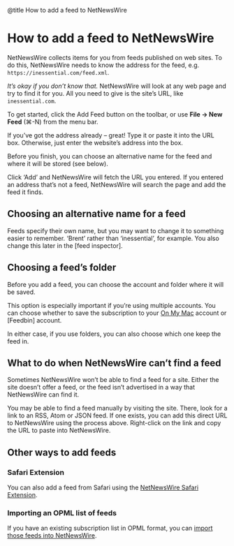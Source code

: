 @title How to add a feed to NetNewsWire

# How to add a feed to NetNewsWire

NetNewsWire collects items for you from feeds published on web sites. To do this, NetNewsWire needs to know the address for the feed, e.g. `https://inessential.com/feed.xml`.

*It’s okay if you don’t know that.* NetNewsWire will look at any web page and try to find it for you. All you need to give is the site’s URL, like `inessential.com`.

To get started, click the Add Feed button on the toolbar, or use **File → New Feed** (⌘-N) from the menu bar.

If you’ve got the address already – great! Type it or paste it into the URL box. Otherwise, just enter the website’s address into the box. 

Before you finish, you can choose an alternative name for the feed and where it will be stored (see below).

Click ‘Add’ and NetNewsWire will fetch the URL you entered. If you entered an address that’s not a feed, NetNewsWire will search the page and add the feed it finds.


## Choosing an alternative name for a feed

Feeds specify their own name, but you may want to change it to something easier to remember. ‘Brent’ rather than ‘inessential’, for example. You also change this later in the [feed inspector].


## Choosing a feed’s folder

Before you add a feed, you can choose the account and folder where it will be saved. 

This option is especially important if you’re using multiple accounts. You can choose whether to save the subscription to your [On My Mac](on-my-mac.html) account or [Feedbin] account.

In either case, if you use folders, you can also choose which one keep the feed in.


## What to do when NetNewsWire can’t find a feed

Sometimes NetNewsWire won’t be able to find a feed for a site.  Either the site doesn’t offer a feed, or the feed isn’t advertised in a way that NetNewsWire can find it.

You may be able to find a feed manually by visiting the site. There, look for a link to an RSS, Atom or JSON feed. If one exists, you can add this direct URL to NetNewsWire using the process above. Right-click on the link and copy the URL to paste into NetNewsWire.


## Other ways to add feeds

### Safari Extension

You can also add a feed from Safari using the [NetNewsWire Safari Extension](safari-extension.html).

### Importing an OPML list of feeds

If you have an existing subscription list in OPML format, you can [import those feeds into NetNewsWire](import-opml.html).